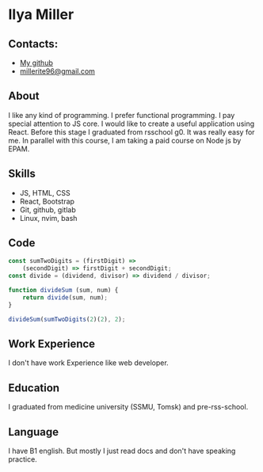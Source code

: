 # Ilya Miller

## Contacts:
- [My github](https://github.com/DivDisable)
- millerite96@gmail.com

## About

I like any kind of programming. I prefer functional programming. I pay
special attention to JS core. I would like to create a useful application using
React. Before this stage I graduated from rsschool g0. It was really easy for me.
In parallel with this course, I am taking a paid course on Node js by EPAM.

## Skills

- JS, HTML, CSS
- React, Bootstrap
- Git, github, gitlab
- Linux, nvim, bash

## Code

```js
const sumTwoDigits = (firstDigit) =>
    (secondDigit) => firstDigit + secondDigit;
const divide = (dividend, divisor) => dividend / divisor;

function divideSum (sum, num) {
    return divide(sum, num);
}

divideSum(sumTwoDigits(2)(2), 2);
```
## Work Experience

I don't have work Experience like web developer.

## Education

I graduated from medicine university (SSMU, Tomsk) and pre-rss-school.

## Language

I have B1 english. But mostly I just read docs and don't have speaking
practice.
